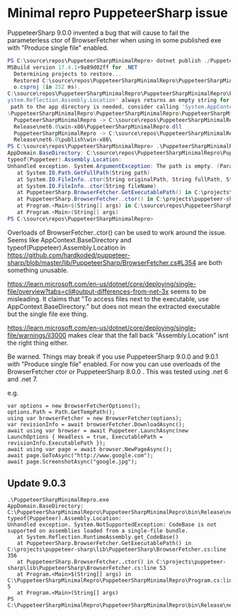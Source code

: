 # Minimal repro PuppeteerSharp issue 

PuppeteerSharp 9.0.0 invented a bug that will cause to fail the parameterless ctor of BrowserFetcher when using in some published exe with "Produce single file" enabled.

``` powershell
PS C:\source\repos\PuppeteerSharpMinimalRepro> dotnet publish ./PuppeteerSharpMinimalRepro --configuration Release -f net6.0 -p:PublishProfile=FolderProfile
MSBuild version 17.4.1+9a89d02ff for .NET
  Determining projects to restore...
  Restored C:\source\repos\PuppeteerSharpMinimalRepro\PuppeteerSharpMinimalRepro\PuppeteerSharpMinimalRepr
  o.csproj (in 252 ms).
C:\source\repos\PuppeteerSharpMinimalRepro\PuppeteerSharpMinimalRepro\Program.cs(4,59): warning IL3000: 'S
ystem.Reflection.Assembly.Location' always returns an empty string for assemblies embedded in a single-file app. If the
 path to the app directory is needed, consider calling 'System.AppContext.BaseDirectory'. [C:\source\repos
\PuppeteerSharpMinimalRepro\PuppeteerSharpMinimalRepro\PuppeteerSharpMinimalRepro.csproj]
  PuppeteerSharpMinimalRepro -> C:\source\repos\PuppeteerSharpMinimalRepro\PuppeteerSharpMinimalRepro\bin\
  Release\net6.0\win-x86\PuppeteerSharpMinimalRepro.dll
  PuppeteerSharpMinimalRepro -> C:\source\repos\PuppeteerSharpMinimalRepro\PuppeteerSharpMinimalRepro\bin\
  Release\net6.0\publish\win-x86\
PS C:\source\repos\PuppeteerSharpMinimalRepro> .\PuppeteerSharpMinimalRepro\bin\Release\net6.0\publish\win-x86\PuppeteerSharpMinimalRepro.exe
AppDomain.BaseDirectory: C:\source\repos\PuppeteerSharpMinimalRepro\PuppeteerSharpMinimalRepro\bin\Release\net6.0\publish\win-x86\
typeof(Puppeteer).Assembly.Location:
Unhandled exception. System.ArgumentException: The path is empty. (Parameter 'path')
   at System.IO.Path.GetFullPath(String path)
   at System.IO.FileInfo..ctor(String originalPath, String fullPath, String fileName, Boolean isNormalized)
   at System.IO.FileInfo..ctor(String fileName)
   at PuppeteerSharp.BrowserFetcher.GetExecutablePath() in C:\projects\puppeteer-sharp\lib\PuppeteerSharp\BrowserFetcher.cs:line 354
   at PuppeteerSharp.BrowserFetcher..ctor() in C:\projects\puppeteer-sharp\lib\PuppeteerSharp\BrowserFetcher.cs:line 53
   at Program.<Main>$(String[] args) in C:\source\repos\PuppeteerSharpMinimalRepro\PuppeteerSharpMinimalRepro\Program.cs:line 5
   at Program.<Main>(String[] args)
PS C:\source\repos\PuppeteerSharpMinimalRepro>

```

Overloads of BrowserFetcher..ctor() can be used to work around the issue. Seems like AppContext.BaseDirectory and typeof(Puppeteer).Assembly.Location in https://github.com/hardkoded/puppeteer-sharp/blob/master/lib/PuppeteerSharp/BrowserFetcher.cs#L354 are both something unusable.

https://learn.microsoft.com/en-us/dotnet/core/deploying/single-file/overview?tabs=cli#output-differences-from-net-3x seems to be misleading. It claims that "To access files next to the executable, use AppContext.BaseDirectory." but does not mean the extracted executable but the single file exe thing.

https://learn.microsoft.com/en-us/dotnet/core/deploying/single-file/warnings/il3000 makes clear that the fall back "Assembly.Location" isnt the right thing either. 

Be warned. Things may break if you use PuppeteerSharp 9.0.0 and 9.0.1 with "Produce single file" enabled. For now you can use overloads of the BrowserFetcher ctor or PuppeteerSharp 8.0.0 . This was tested using .net 6 and .net 7.

e.g.

```
var options = new BrowserFetcherOptions();
options.Path = Path.GetTempPath();
using var browserFetcher = new BrowserFetcher(options);
var revisionInfo = await browserFetcher.DownloadAsync();
await using var browser = await Puppeteer.LaunchAsync(new LaunchOptions { Headless = true, ExecutablePath = revisionInfo.ExecutablePath });
await using var page = await browser.NewPageAsync();
await page.GoToAsync("http://www.google.com");
await page.ScreenshotAsync("google.jpg");
```

## Update 9.0.3

```
.\PuppeteerSharpMinimalRepro.exe
AppDomain.BaseDirectory: C:\PuppeteerSharpMinimalRepro\PuppeteerSharpMinimalRepro\bin\Release\net6.0\publish\
typeof(Puppeteer).Assembly.Location:
Unhandled exception. System.NotSupportedException: CodeBase is not supported on assemblies loaded from a single-file bundle.
   at System.Reflection.RuntimeAssembly.get_CodeBase()
   at PuppeteerSharp.BrowserFetcher.GetExecutablePath() in C:\projects\puppeteer-sharp\lib\PuppeteerSharp\BrowserFetcher.cs:line 356
   at PuppeteerSharp.BrowserFetcher..ctor() in C:\projects\puppeteer-sharp\lib\PuppeteerSharp\BrowserFetcher.cs:line 53
   at Program.<Main>$(String[] args) in C:\PuppeteerSharpMinimalRepro\PuppeteerSharpMinimalRepro\Program.cs:line 5
   at Program.<Main>(String[] args)
PS C:\PuppeteerSharpMinimalRepro\PuppeteerSharpMinimalRepro\bin\Release\net6.0\publish>
```